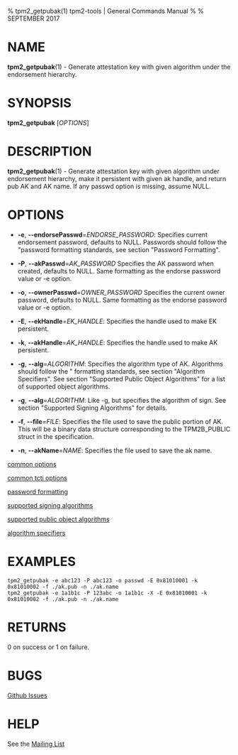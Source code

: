 % tpm2_getpubak(1) tpm2-tools | General Commands Manual
%
% SEPTEMBER 2017

# NAME

**tpm2_getpubak**(1) - Generate attestation key with given algorithm under the
endorsement hierarchy.

# SYNOPSIS

**tpm2_getpubak** [*OPTIONS*]

# DESCRIPTION

**tpm2_getpubak**(1) - Generate attestation key with given algorithm under
endorsement hierarchy, make it persistent with given ak handle, and
return pub AK and AK name. If any passwd option is missing, assume NULL.

# OPTIONS

  * **-e**, **--endorsePasswd**=_ENDORSE\_PASSWORD_:
    Specifies current endorsement password, defaults to NULL.
    Passwords should follow the "password formatting standards, see section
    "Password Formatting".

  * **-P**, **--akPasswd**=_AK\_PASSWORD_
    Specifies the AK password when created, defaults to NULL.
    Same formatting as the endorse password value or -e option.

  * **-o**, **--ownerPasswd**=_OWNER\_PASSWORD_
    Specifies the current owner password, defaults to NULL.
    Same formatting as the endorse password value or -e option.

  * **-E**, **--ekHandle**=_EK\_HANDLE_:
    Specifies the handle used to make EK persistent.

  * **-k**, **--akHandle**=_AK\_HANDLE_:
    Specifies the handle used to make AK persistent.

  * **-g**, **--alg**=_ALGORITHM_:
    Specifies the algorithm type of AK. Algorithms should follow the
    " formatting standards, see section "Algorithm Specifiers".
    See section "Supported Public Object Algorithms" for a list of supported
    object algorithms.

  * **-g**, **--alg**=_ALGORITHM_:
    Like -g, but specifies the algorithm of sign.
    See section "Supported Signing Algorithms" for details.

  * **-f**, **--file**=_FILE_:
    Specifies the file used to save the public portion of AK. This will be a
    binary data structure corresponding to the TPM2B_PUBLIC struct in the
    specification.

  * **-n**, **--akName**=_NAME_:
    Specifies the file used to save the ak name.

[common options](common/options.md)

[common tcti options](common/tcti.md)

[password formatting](common/password.md)

[supported signing algorithms](common/sign-alg.md)

[supported public object algorithms](common/object-alg.md)

[algorithm specifiers](common/alg.md)

# EXAMPLES

```
tpm2_getpubak -e abc123 -P abc123 -o passwd -E 0x81010001 -k 0x81010002 -f ./ak.pub -n ./ak.name
tpm2_getpubak -e 1a1b1c -P 123abc -o 1a1b1c -X -E 0x81010001 -k 0x81010002 -f ./ak.pub -n ./ak.name
```

# RETURNS

0 on success or 1 on failure.

# BUGS

[Github Issues](https://github.com/01org/tpm2-tools/issues)

# HELP

See the [Mailing List](https://lists.01.org/mailman/listinfo/tpm2)

